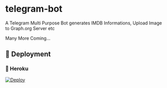 # telegram-bot
A Telegram Multi Purpose Bot 
generates IMDB Informations, Upload Image to Graph.org Server etc

Many More Coming...

## 🚀 Deployment

### 💜 Heroku

[![Deploy](https://www.herokucdn.com/deploy/button.svg)](https://heroku.com/deploy)
